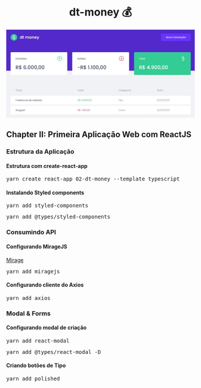 <h1 align="center">dt-money 💰</h1>

<p align="center">
  <a href="https://dt-money-react.netlify.app/" target="_blank">
    <img 
         src="https://raw.githubusercontent.com/lucasrmagalhaes/ignite-react/chapterII/public/dt-money.jpg?token=AKKKNU6P7TNMOPOPENJUNXTA7IJXG" 
         alt="dt-money" 
    />
  </a>
  <br />
<!-- <i>dt-money</i> -->
</p>

## Chapter II: Primeira Aplicação Web com ReactJS

### Estrutura da Aplicação

#### Estrutura com create-react-app
<pre>yarn create react-app 02-dt-money --template typescript</pre>

#### Instalando Styled components
<pre>yarn add styled-components</pre>
<pre>yarn add @types/styled-components</pre>

### Consumindo API

#### Configurando MirageJS
[Mirage](https://miragejs.com/)
<pre>yarn add miragejs</pre>

#### Configurando cliente do Axios
<pre>yarn add axios</pre>

### Modal & Forms

#### Configurando modal de criação
<pre>yarn add react-modal</pre>
<pre>yarn add @types/react-modal -D</pre>

#### Criando botões de Tipo
<pre>yarn add polished</pre>
